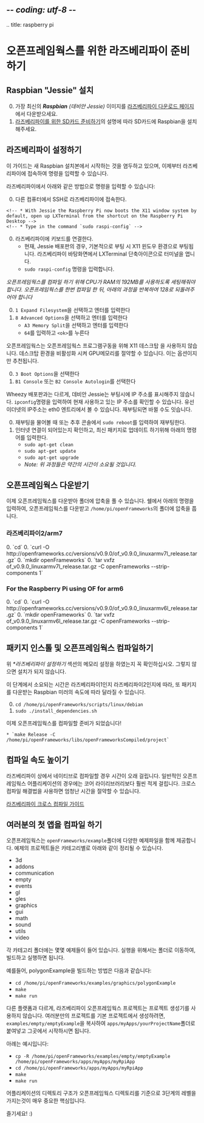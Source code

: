 ## -*- coding: utf-8 -*-
.. title: raspberry pi

오픈프레임웍스를 위한 라즈베리파이 준비하기
============

<!-- Getting your Raspberry Pi ready for openFrameworks -->
    
<!-- ## Install Raspbian "Jessie" -->
## Raspbian "Jessie" 설치
<!-- 0. Install the latest _**Raspbian** (Debian Jessie)_ image from the [Raspberry Pi downloads page](http://www.raspberrypi.org/downloads) -->
<!-- 1. Follow the instructions at [Raspberry Pi Preparing Your SD Card](http://elinux.org/RPi_Easy_SD_Card_Setup) to get Raspbian installed onto your SD Card -->

0. 가장 최신의 _**Raspbian** (데비안 Jessie)_ 이미지를 [라즈베리파이 다운로드 페이지](http://www.raspberrypi.org/downloads)에서 다운받으세요.
1. [라즈베리파이를 위한 SD카드 준비하기](http://elinux.org/RPi_Easy_SD_Card_Setup)의 설명에 따라 SD카드에 Raspbian을 설치해주세요.
         
<!-- ## Configure the Raspberry Pi -->
## 라즈베리파이 설정하기 
<!-- This guide assumes you are starting from a fresh Raspian install and that you are able to connect to the Raspberry Pi and send it commands. -->
이 가이드는 새 Raspbian 설치본에서 시작하는 것을 염두하고 있으며, 이제부터 라즈베리파이에 접속하여 명령을 입력할 수 있습니다.

<!-- You can enter commands on the Pi by: -->
라즈베리파이에서 아래와 같은 방법으로 명령을 입력할 수 있습니다:

<!-- 0. SSH into the Pi from a different computer -->
0. 다른 컴퓨터에서 SSH로 라즈베리파이에 접속한다.
<!-- 0. Attach a keyboard and monitor to the Pi. -->
	<!-- * With Jessie the Raspberry Pi now boots the X11 window system by default, open up LXTerminal from the shortcut on the Raspberry Pi Desktop -->
	<!-- * Type in the command `sudo raspi-config` -->
0. 라즈베리파이에 키보드를 연결한다.
	* 현재, Jessie 배포판의 경우, 기본적으로 부팅 시 X11 윈도우 환경으로 부팅됩니다. 라즈베리파이 바탕화면에서 LXTerminal 단축아이콘으로 터미널을 엽니다.
	* `sudo raspi-config` 명령을 입력합니다.

<!-- _We need to make sure the CPU has 192MB of RAM in order to compile openFrameworks. Once you have compiled openFrameworks you may want to repeat this step with 128_ -->
_오픈프레임웍스를 컴파일 하기 위해 CPU가 RAM의 192MB를 사용하도록 세팅해줘야 합니다. 오픈프레임웍스를 한번 컴파일 한 뒤, 아래의 과정을 반복하여 128로 되돌려주어야 합니다_

<!-- 0.  Select `1 Expand Filesystem` and hit Enter
0.  Select `8 Advanced Options` and hit Enter
	* Select `A3 Memory Split` and hit Enter
	* Type `64` and Hit `<ok>` -->

0.  `1 Expand Filesystem`을 선택하고 엔터를 입력한다
0.  `8 Advanced Options`을 선택하고 엔터를 입력한다
	* `A3 Memory Split`을 선택하고 엔터를 입력한다
	* `64`를 입력하고 `<ok>`를 누른다


<!-- openFrameworks does not use the X11 Desktop for running OF applications. You can save GPU memory by disabling it. This is optional but suggested. -->
오픈프레임웍스는 오픈프레임웍스 프로그램구동을 위해 X11 데스크탑 을 사용하지 않습니다. 데스크탑 환경을 비활성화 시켜 GPU메모리를 절약할 수 있습니다. 이는 옵션이지만 추천됩니다.
 
<!-- 0. Select `3 Boot Options`
0. Select `B1 Console` or `B2 Console Autologin` -->
0. `3 Boot Options`을 선택한다
0. `B1 Console` 또는 `B2 Console Autologin`를 선택한다

<!-- Unlike Wheezy, Debian Jessie does not display the IP address on boot. You may wish to get the current IP by typing `ifconfig`. The IP address is under the eth0 entry for wired ethernet. This can possibly change on reboot.  -->
Wheezy 배포판과는 다르게, 데비안 Jessie는 부팅시에 IP 주소를 표시해주지 않습니다. `ipconfig`명령을 입력하여 현재 사용하고 있는 IP 주소를 확인할 수 있습니다. 유선 이더넷의 IP주소는 eth0 엔트리에서 볼 수 있습니다. 재부팅되면 바뀔 수도 잇습니다.

<!-- 0. Reboot when prompted or type `sudo reboot`
0. Assuming you have internet access run these commands to update the software to the latest packages.
    * `sudo apt-get clean`
    * `sudo apt-get update`
    * `sudo apt-get upgrade`
    * _Note: The above steps may take a little while._ -->

0. 재부팅을 물어볼 때 또는 추후 콘솔에서 `sudo reboot`를 입력하여 재부팅한다.
0. 인터넷 연결이 되어있는지 확인하고, 최신 패키지로 업데이트 하기위해 아래의 명령어를 입력한다.
    * `sudo apt-get clean`
    * `sudo apt-get update`
    * `sudo apt-get upgrade`
    * _Note: 위 과정들은 약간의 시간이 소요될 것입니다._

<!-- ## Download openFrameworks -->
## 오픈프레임웍스 다운받기
<!-- You now can download openFrameworks and uncompress it into a folder. Using a Shell, The following commands will download openFrameworks and uncompress it into the folder `/home/pi/openFrameworks` -->
이제 오픈프레임웍스를 다운받아 폴더에 압축을 풀 수 있습니다. 쉘에서 아래의 명령을 입력하여, 오픈프레임웍스를 다운받고 `/home/pi/openFrameworks`의 폴더에 압축을 풉니다.
 
<!-- <h3> For the Raspberry Pi 1/arm6</h3> -->
<!-- <h3> 라즈베리파이1/arm6</h3>
0. `cd` 
0. `curl -O http://openframeworks.cc/versions/v0.9.0/of_v0.9.0_linuxarmv6l_release.tar.gz` 
0.  `mkdir openFrameworks`
0.  `tar vxfz of_v0.9.0_linuxarmv6l_release.tar.gz -C openFrameworks --strip-components 1` -->

<!-- <h3> For the Raspberry Pi 2/arm7</h3> -->
<h3> 라즈베리파이2/arm7</h3>
0. `cd` 
0. `curl -O http://openframeworks.cc/versions/v0.9.0/of_v0.9.0_linuxarmv7l_release.tar.gz` 
0.  `mkdir openFrameworks`
0.  `tar vxfz of_v0.9.0_linuxarmv7l_release.tar.gz -C openFrameworks --strip-components 1`

<!-- <h3> For the Raspberry Pi using OF for arm6</h3> -->
<h3> For the Raspberry Pi using OF for arm6</h3>
 0. `cd` 
 0. `curl -O http://openframeworks.cc/versions/v0.9.0/of_v0.9.0_linuxarmv6l_release.tar.gz` 
 0. `mkdir openFrameworks`
 0.	`tar vxfz of_v0.9.0_linuxarmv6l_release.tar.gz -C openFrameworks --strip-components 1`


<!-- ## Install packages and compile openFrameworks: -->
## 패키지 인스톨 및 오픈프레임웍스 컴파일하기
<!-- Make sure you didn't skip the Memory Split step in the above section _**Configure the Raspberry Pi**_ or it will eventually fail. -->
위 _**라즈베리파이 설정하기*_ 섹션의 메모리 설정을 하였는지 꼭 확인하십시오. 그렇지 않으면 설치가 되지 않습니다.
 
<!-- The time for these steps will depend on whether you are on a RPI1 or RPI2 and the speed of the Raspbian mirrors to download the packages. -->
<!-- Assuming openFrameworks is located at `/home/pi/openFrameworks` run the following commands to install the necessary packages and compile openFrameworks.  -->
이 단계에서 소요되는 시간은 라즈베리파이1인지 라즈베리파이2인지에 따라, 또 패키지를 다운받는 Raspbian 미러의 속도에 따라 달라질 수 있습니다.

0. `cd /home/pi/openFrameworks/scripts/linux/debian`  
0. `sudo ./install_dependencies.sh` 

<!-- You are now ready to compile openFrameworks!  -->
이제 오픈프레임웍스를 컴파일할 준비가 되었습니다!

<!-- ### 라즈베리파이1/arm6
0. `make Release -C /home/pi/openFrameworks/libs/openFrameworksCompiled/project`

### 라즈베리파이2/arm7
0. `make Release -j4 -C /home/pi/openFrameworks/libs/openFrameworksCompiled/project` -->
	* `make Release -C /home/pi/openFrameworks/libs/openFrameworksCompiled/project`


<!-- ## Speeding up compiling -->
## 컴파일 속도 높이기
<!-- Compiling natively on the Raspberry Pi 1 takes a long time. openFrameworks applications typically take much less time than the core library. Taking the time to set up a cross-compiling solution will save you enormous amounts of time.  -->
라즈베리파이 상에서 네이티브로 컴파일할 경우 시간이 오래 걸립니다. 일반적인 오픈프레임웍스 어플리케이션의 경우에는 코어 라이리브러리보다 훨씬 적게 걸립니다. 크로스 컴파일 해결법을 사용하면 엄청난 시간을 절약할 수 있습니다.

<!-- [Raspberry Pi Cross Compiling Guide](Raspberry-Pi-Cross-compiling-guide.html) -->
[라즈베리파이 크로스 컴파일 가이드](Raspberry-Pi-Cross-compiling-guide.html)

<!-- ## Compile your first app -->
## 여러분의 첫 앱을 컴파일 하기
<!-- openFrameworks ships with a bunch of examples located in the `openFrameworks/examples` folder. Inside examples the projects are sorted by the categories:  -->
오픈프레임웍스는 `openFrameworks/example`폴더에 다양한 예제파일을 함께 제공합니다. 예제의 프로젝트들은 카테고리별로 아래와 같이 정리될 수 있습니다.

* 3d 
* addons 
* communication 
* empty
* events
* gl
* gles
* graphics
* gui
* math
* sound
* utils
* video

<!-- Inside each category folder are a few examples of each. To run them you need to go into the folder, build and run. -->
각 카테고리 폴더에는 몇몇 예제들이 들어 있습니다. 실행을 위해서는 폴더로 이동하여, 빌드하고 실행하면 됩니다.

<!-- For example, here is how you build and run the polygonExample: -->
예를들어, polygonExample을 빌드하는 방법은 다음과 같습니다:

* `cd /home/pi/openFrameworks/examples/graphics/polygonExample`
* `make`
* `make run`

<!-- Unlike other platforms, OF Raspberry Pi projects do not make use of the projectGenerator. To create your own project from scratch, copy `examples/empty/emptyExample` into `apps/myApps/yourProjectName` folder and start from there -->
다른 플랫폼과 다르게, 라즈베리파이 오픈프레임웍스 프로젝트는 프로젝트 생성기를 사용하지 않습니다. 여러분만의 프로젝트를 기본 프로젝트에서 생성하려면, `examples/empty/emptyExample`을 복사하여 `apps/myApps/yourProjectName`폴더로 붙여넣고 그곳에서 시작하시면 됩니다.

아례는 예시입니다:

* `cp -R /home/pi/openFrameworks/examples/empty/emptyExample /home/pi/openFrameworks/apps/myApps/myRpiApp`
* `cd /home/pi/openFrameworks/apps/myApps/myRpiApp`
* `make`
* `make run`

<!-- It is critical to keep your application directory 3 levels below the openFrameworks directory. -->
어플리케이션의 디렉토리 구조가 오픈프레임웍스 디렉토리를 기준으로 3단계의 레벨을 가지는것이 매우 중요한 핵심입니다.

<!-- Have fun! :) -->
즐기세요! :)

